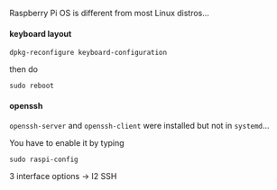Raspberry Pi OS is different from most Linux distros...

#### keyboard layout

```
dpkg-reconfigure keyboard-configuration
```

then do
```
sudo reboot
```

#### openssh

`openssh-server` and `openssh-client` were installed but not in `systemd`...

You have to enable it by typing
```
sudo raspi-config
```
3 interface options -> I2 SSH
